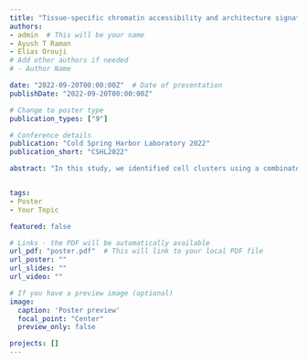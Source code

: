 ```yaml
---
title: "Tissue-specific chromatin accessibility and architecture signature at single-cell level resolution"
authors:
- admin  # This will be your name
- Ayush T Raman
- Elias Orouji
# Add other authors if needed
# - Author Name

date: "2022-09-20T00:00:00Z"  # Date of presentation
publishDate: "2022-09-20T00:00:00Z"

# Change to poster type
publication_types: ["9"]

# Conference details
publication: "Cold Spring Harbor Laboratory 2022"
publication_short: "CSHL2022"

abstract: "In this study, we identified cell clusters using a combinatorial approach by integrating our scATAC-seq and HiC datasets and further annotated the clusters using single cell transcriptomic datasets from Tabula Muris project. Our approach identified unique open chromatin topology patterns for each investigated tissue type. The identified patterns and subsequently tissue-specific genomic regions can be used as a baseline to enhance therapeutic strategies toward a more organ-specific approach for targeting the disease or cancer site and having less off-target effect on uninvolved tissues."


tags:
- Poster
- Your Topic

featured: false

# Links - the PDF will be automatically available
url_pdf: "poster.pdf"  # This will link to your local PDF file
url_poster: ""
url_slides: ""
url_video: ""

# If you have a preview image (optional)
image:
  caption: 'Poster preview'
  focal_point: "Center"
  preview_only: false

projects: []
---
```

